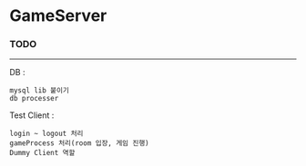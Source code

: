 # GameServer
### TODO
***
DB : 
```
mysql lib 붙이기
db processer 
```

Test Client :
```
login ~ logout 처리
gameProcess 처리(room 입장, 게임 진행)
Dummy Client 역할
```
